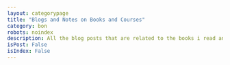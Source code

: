 ```yaml
---
layout: categorypage
title: "Blogs and Notes on Books and Courses"
category: bon
robots: noindex
description: All the blog posts that are related to the books i read and courses I take
isPost: False
isIndex: False
---
```

